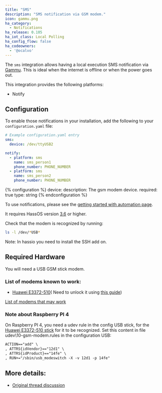 ```yaml
---
title: "SMS"
description: "SMS notification via GSM modem."
icon: gammu.png
ha_category:
  - Notifications
ha_release: 0.105
ha_iot_class: Local Polling
ha_config_flow: false
ha_codeowners:
  - '@ocalvo'
---
```


The `sms` integration allows having a local execution SMS notification via [Gammu](https://wammu.eu/gammu/). This is ideal when the internet is offline or when the power goes out.

This integration provides the following platforms:
- Notify

## Configuration

To enable those notifications in your installation, add the following to your `configuration.yaml` file:

```yaml
# Example configuration.yaml entry
sms:
  device: /dev/ttyUSB2

notify:
  - platform: sms
    name: sms_person1
    phone_number: PHONE_NUMBER
  - platform: sms
    name: sms_person2
    phone_number: PHONE_NUMBER
```
{% configuration %}
device:
  description: The gsm modem device.
  required: true
  type: string
{% endconfiguration %}

To use notifications, please see the [getting started with automation page](/getting-started/automation/).

It requires HassOS version [3.6](https://github.com/home-assistant/hassos/releases/tag/3.6) or higher.

Check that the modem is recognized by running:
```bash
ls -l /dev/*USB*
```
Note: In hassio you need to install the SSH add on.

## Required Hardware

You will need a USB GSM stick modem.

### List of modems known to work:
- [Huawei E3372-510](https://www.amazon.com/gp/product/B01N6P3HI2/ref=ppx_yo_dt_b_asin_title_o00_s00?ie=UTF8&psc=1)(
Need to unlock it using [this guide](http://blog.asiantuntijakaveri.fi/2015/07/convert-huawei-e3372h-153-from.html))

[List of modems that may work](https://www.asus.com/event/networks_3G4G_support/)

### Note about Raspberry PI 4
On Raspberry PI 4, you need a udev rule in the config USB stick, for the [Huawei E3372-510 stick](https://www.amazon.com/gp/product/B01N6P3HI2/ref=ppx_yo_dt_b_asin_title_o00_s00?ie=UTF8&psc=1) for it to be recognized.
Set this content in file udev\10-gsm-modem.rules in the configuration USB:
```txt
ACTION=="add" \
, ATTRS{idVendor}=="12d1" \
, ATTRS{idProduct}=="14fe" \
, RUN+="/sbin/usb_modeswitch -X -v 12d1 -p 14fe"
```

## More details:
- [Original thread discussion](https://community.home-assistant.io/t/send-sms-with-usb-gsm-modem-when-alarm-triggered/28942/38)
